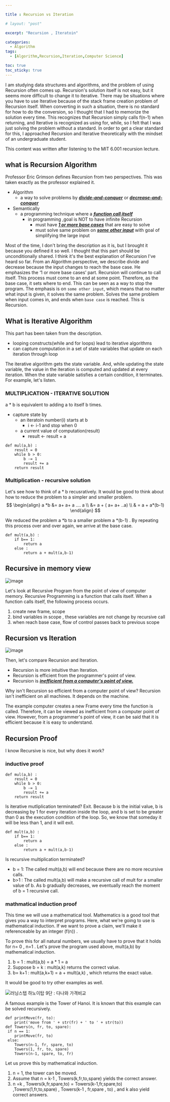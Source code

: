```yaml
---

title : Recursion vs Iteration

# layout: "post"

excerpt: "Recursion , Iteratoin"

categories:
  - Algorithm
tags:
  - [Algorithm,Recursion,Iteration,Computer Science]

toc: true
toc_sticky: true
---
```



I am studying data structures and algorithms, and the problem of using Recursion often comes up. Recursion's solution itself is not easy, but it seems more difficult to change it to iterative. There may be situations where you have to use Iterative because of the stack frame creation problem of Recursion itself. When converting in such a situation, there is no standard for how to do the conversion, so I thought that I had to memorize the solution every time. This recognizes that Recursion simply calls f(n-1) when returning, and Iterative is recognized as using for, while, so I felt that I was just solving the problem without a standard. In order to get a clear standard for this, I approached Recursion and Iterative theoretically with the mindset of an undergraduate student.

This content was written after listening to the MIT 6.001 recursion lecture.
## what is Recursion Algorithm

Professor Eric Grimson defines Recursion from two perspectives. This was taken exactly as the professor explained it.
- Algorithm
  - a way to solve problems by ***<u>divide-and-conquer</u>*** or ***<u>decrease-and-conquer</u>***
- Semantically
  - a programming technique where a ***<u>function call itself</u>***
    - in programming ,goal is NOT to have infinite Recursion
      - must have ***<u>1 or more base cases</u>*** that are easy to solve
      - must solve same problem on ***<u>some other input</u>*** with goal of simplifying the large input

Most of the time, I don't bring the description as it is, but I brought it because you defined it so well. I thought that this part should be unconditionally shared. I think it's the best explanation of Recursion I've heard so far. From an Algorithm perspective, we describe divide and decrease because the input changes to reach the base case. He emphasizes the ‘1 or more base cases’ part. Recursion will continue to call itself. This process must come to an end at some point. Therefore, as the base case, it sets where to end. This can be seen as a way to stop the program. The emphasis is on `some other input`, which means that no matter what input is given, it solves the same problem. Solves the same problem when input comes in, and ends when `base case` is reached. This is Recursion.


## What is Iterative Algorithm

This part has been taken from the description.

- looping constructs(while and for loops) lead to iterative algorithms
- can capture computation in a set of state variables that update on each iteration through loop

The iterative algorithm gets the state variable. And, while updating the state variable, the value in the iteration is computed and updated at every iteration. When the state variable satisfies a certain condition, it terminates. For example, let's listen.
### MULTIPLICATION - ITERATIVE SOLUTION

a * b is equivalent to adding a to itself b times.

- capture state by
  - an iteratoin number(i) starts at b
    - i  <- i-1  and stop when 0 
  - a current value of computation(result)
    - result <- result + a 

```
def mul(a,b) :
	result = 0
	while b > 0:
		b -= 1
		result += a
	return result
```



### Multiplication - recursive solution
Let's see how to think of a * b recusratively. It would be good to think about how to reduce the problem to a simpler and smaller problem.
$$
\begin{align}
a *b &= a+ a+ a .... a \\
&=  a + ( a+ a+ ..a) \\
& = a + a*(b-1)
\end{align}
$$


We reduced the problem a *b to a smaller problem a *(b-1) . By repeating this process over and over again, we arrive at the base case.

```
def mult(a,b) :
	if b== 1:
		return a
	else :
		return a + mult(a,b-1)
```

 

## Recursive in memory view

![image](https://user-images.githubusercontent.com/50165842/149150164-eb63ac0b-91d9-4e20-afbc-fbe567208a81.png)

Let's look at Recursive Program from the point of view of computer memory. Recursive Programming is a function that calls itself. When a function calls itself, the following process occurs.
1.  create new frame, scope
2. bind variables in scope , these variables are not change by recursive call
3. when reach base case, flow of control passes back to previous scope



## Recursion vs Iteration

![image](https://user-images.githubusercontent.com/50165842/149150508-005f6b5f-4d4c-4a7c-bde0-82df184a49c2.png)

Then, let's compare Recursion and Iteration.

- Recursion is more intuitive than Iteration.
- Recursion is efficient from the programmer's point of view.
- Recursion is ***<u>inefficient from a computer's point of view.</u>***

Why isn't Recursion so efficient from a computer point of view? Recursion isn't inefficient on all machines. It depends on the machine.

The example computer creates a new Frame every time the function is called. Therefore, it can be viewed as inefficient from a computer point of view. However, from a programmer's point of view, it can be said that it is efficient because it is easy to understand.
## Recursion Proof

I know Recursive is nice, but why does it work?



### inductive proof

```
def mul(a,b) :
	result = 0
	while b > 0:
		b -= 1
		result += a
	return result
```

Is iterative mutliplication terminated? Exit. Because b is the initial value, b is decreasing by 1 for every iteration inside the loop, and b is set to be greater than 0 as the execution condition of the loop. So, we know that someday it will be less than 1, and it will exit.


```
def mult(a,b) :
	if b== 1:
		return a
	else :
		return a + mult(a,b-1)
```

 Is recursive multiplication terminated?

- b = 1: The called mult(a,b) will end because there are no more recursive calls.
- b>1 : The called mult(a,b) will make a recursive call of mult for a smaller value of b. As b gradually decreases, we eventually reach the moment of b = 1 recursive call.

### mathmatical induction proof

This time we will use a mathematical tool. Mathematics is a good tool that gives you a way to interpret programs. Here, what we're going to use is mathematical induction. If we want to prove a claim, we'll make it referenceable by an integer (f(n)) .

To prove this for all natural numbers, we usually have to prove that it holds for n= 0 , n=1 . Let's prove the program used above, mult(a,b) by mathematical induction.

1. b = 1 : mult(a,b) = a * 1 = a
2. Suppose b = k : mult(a,k) returns the correct value.
3. b= k+1 : mult(a,k+1) = a + mult(a,k) , which returns the exact value.



It would be good to try other examples as well.


![러닝스텝 하노이탑 9단 : 다나와 가격비교](http://img.danawa.com/prod_img/500000/975/998/img/1998975_1.jpg?shrink=330:330&_v=20210520134149)


A famous example is the Tower of Hanoi. It is known that this example can be solved recursively.

```
def printMove(fr, to):
 	print('move from ' + str(fr) + ' to ' + str(to))
def Towers(n, fr, to, spare):
 if n == 1:
	printMove(fr, to)
 else:
    Towers(n-1, fr, spare, to)
    Towers(1, fr, to, spare)
    Towers(n-1, spare, to, fr)

```

Let us prove this by mathematical induction.

1. n = 1, the tower can be moved.
2. Assume that n = k-1 , Towers(k,fr,to,spare) yields the correct answer.
3. n =k , Towers(k,fr,spare,to) = Towers(k-1,fr,spare,to) ,Towers(1,fr,to,spare) , Towers(k-1 , fr,spare , to) , and k also yield correct answers.